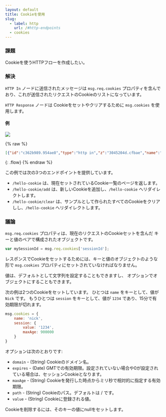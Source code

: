 ```yaml
---
layout: default
title: Cookieを使用
slug:
  - label: http
    url: /#http-endpoints
  - cookies
---
```


### 課題

Cookieを使うHTTPフローを作成したい。

### 解決

<code class="node">HTTP In</code> ノードに送信されたメッセージは
`msg.req.cookies` プロパティを含んでおり、これが送信されたリクエストのCookieのリストになっています。

<code class="node">HTTP Response</code> ノードは
Cookieをセットやクリアするために `msg.cookies` を使用します。

#### 例

![](/images/http/work-with-cookies.png)

{% raw %}
~~~json
[{"id":"c362b989.954ae8","type":"http in","z":"3045204d.cfbae","name":"","url":"/hello-cookie","method":"get","swaggerDoc":"","x":130,"y":1020,"wires":[["21ddf71f.d00518"]]},{"id":"21ddf71f.d00518","type":"function","z":"3045204d.cfbae","name":"Format cookies","func":"msg.payload = JSON.stringify(msg.req.cookies,null,4);\nreturn msg;","outputs":1,"noerr":0,"x":340,"y":1020,"wires":[["f3aa98c1.befc18"]]},{"id":"f3aa98c1.befc18","type":"template","z":"3045204d.cfbae","name":"page","field":"payload","fieldType":"msg","format":"handlebars","syntax":"mustache","template":"<html>\n    <head></head>\n    <body>\n        <h1>Cookies</h1>\n        <p></p><a href=\"hello-cookie/add\">Add a cookie</a> &bull; <a href=\"hello-cookie/clear\">Clear cookies</a></p>\n        <pre>{{ payload }}</pre>\n    </body>\n</html>","x":530,"y":1020,"wires":[["f52e2880.180968"]]},{"id":"f52e2880.180968","type":"http response","z":"3045204d.cfbae","name":"","x":750,"y":1020,"wires":[]},{"id":"9a2a9a4.0fc0768","type":"change","z":"3045204d.cfbae","name":"Redirect to /hello-cookie","rules":[{"t":"set","p":"statusCode","pt":"msg","to":"302","tot":"num"},{"t":"set","p":"headers","pt":"msg","to":"{}","tot":"json"},{"t":"set","p":"headers.location","pt":"msg","to":"/hello-cookie","tot":"str"}],"action":"","property":"","from":"","to":"","reg":false,"x":550,"y":1080,"wires":[["f52e2880.180968"]]},{"id":"afefb90.53dcf48","type":"function","z":"3045204d.cfbae","name":"Add a cookie","func":"msg.cookies = { };\nmsg.cookies[\"demo-\"+(Math.floor(Math.random()*1000))] = Date.now();\nreturn msg;","outputs":1,"noerr":0,"x":330,"y":1060,"wires":[["9a2a9a4.0fc0768"]]},{"id":"d5205a2c.db9018","type":"function","z":"3045204d.cfbae","name":"Clear cookies","func":"// Find demo cookies and clear them\nvar cookieNames = Object.keys(msg.req.cookies).filter(function(cookieName) { return /^demo-/.test(cookieName);});\nmsg.cookies = {};\n\ncookieNames.forEach(function(cookieName) {\n    msg.cookies[cookieName] = null;\n});\n\nreturn msg;","outputs":1,"noerr":0,"x":340,"y":1100,"wires":[["9a2a9a4.0fc0768"]]},{"id":"fda60c66.04975","type":"http in","z":"3045204d.cfbae","name":"","url":"/hello-cookie/add","method":"get","swaggerDoc":"","x":140,"y":1060,"wires":[["afefb90.53dcf48"]]},{"id":"35285a76.1f8636","type":"http in","z":"3045204d.cfbae","name":"","url":"/hello-cookie/clear","method":"get","swaggerDoc":"","x":140,"y":1100,"wires":[["d5205a2c.db9018"]]}]
~~~
{: .flow}
{% endraw %}

この例では次の3つのエンドポイントを提供しています。

 - `/hello-cookie` は、現在セットされているCookie一覧のページを返します。
 - `/hello-cookie/add` は、新しいCookieを追加し、`/hello-cookie` へリダイレクトします。
 - `/hello-cookie/clear` は、サンプルとして作られたすべてのCookieをクリアしし、`/hello-cookie` へリダイレクトします。

### 議論

`msg.req.cookies` プロパティは、現在のリクエストのCookieセットを含んだ
キーと値のペアで構成されたオブジェクトです。

~~~javascript
var mySessionId = msg.req.cookies['sessionId'];
~~~

レスポンスでCookieをセットするためには、キーと値のオブジェクトのような形で
`msg.cookies` プロパティにセットされていなければなりません。

値は、デフォルトとして文字列を設定することもできますし、
オプションでオブジェクトにすることもできます。

次の例は2つのCookieをセットしています。
ひとつは `name` をキーとして、値が `Nick` です。
もうひとつは `session` をキーとして、値が `1234` であり、15分で有効期限が切れます。

~~~javascript
msg.cookies = {
    name: 'nick',
    session: {
        value: '1234',
        maxAge: 900000
    }
}
~~~

オプションは次のとおりです:

- `domain` - (String) Cookieのドメイン名。
- `expires` - (Date) GMTでの有効期限。設定されていない場合や0が設定されている場合は、セッションCookieとなります。
- `maxAge` - (String) Cookieを発行した時点からミリ秒で相対的に指定する有効期限。
- `path` - (String) Cookieのパス。デフォルトは / です。
- `value` - (String) Cookieに登録される値。

Cookieを削除するには、そのキーの値にnullをセットします。

